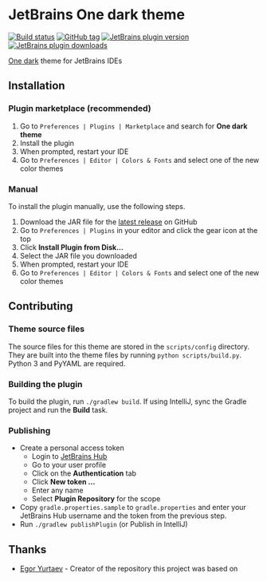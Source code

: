 # JetBrains One dark theme

[![Build status][1]][2]
[![GitHub tag][3]][4]
[![JetBrains plugin version][5]][6]
[![JetBrains plugin downloads][7]][8]

[One dark](https://github.com/atom/one-dark-syntax) theme for JetBrains IDEs

## Installation

### Plugin marketplace **(recommended)**

1. Go to `Preferences | Plugins | Marketplace` and search for **One dark theme**
1. Install the plugin
1. When prompted, restart your IDE
1. Go to `Preferences | Editor | Colors & Fonts` and select one of the new color themes

### Manual

To install the plugin manually, use the following steps.

1. Download the JAR file for the [latest release][4] on GitHub
1. Go to `Preferences | Plugins` in your editor and click the gear icon at the top
1. Click **Install Plugin from Disk...**
1. Select the JAR file you downloaded
1. When prompted, restart your IDE
1. Go to `Preferences | Editor | Colors & Fonts` and select one of the new color themes

## Contributing

### Theme source files

The source files for this theme are stored in the `scripts/config` directory. They are built into the theme files by running `python scripts/build.py`. Python 3 and PyYAML are required.

### Building the plugin

To build the plugin, run `./gradlew build`. If using IntelliJ, sync the Gradle project and run the **Build** task.

### Publishing

- Create a personal access token
  - Login to [JetBrains Hub](https://hub.jetbrains.com)
  - Go to your user profile
  - Click on the **Authentication** tab
  - Click **New token ...**
  - Enter any name
  - Select **Plugin Repository** for the scope
- Copy `gradle.properties.sample` to `gradle.properties` and enter your JetBrains Hub username and the token from the previous step.
- Run `./gradlew publishPlugin` (or Publish in IntelliJ)

## Thanks

- [Egor Yurtaev](https://github.com/yurtaev) - Creator of the repository this project was based on

[1]: https://img.shields.io/travis/com/markypython/jetbrains-one-dark-theme.svg
[2]: https://travis-ci.com/markypython/jetbrains-one-dark-theme "Build status"
[3]: https://img.shields.io/github/tag/markypython/jetbrains-one-dark-theme.svg
[4]: https://github.com/markypython/jetbrains-one-dark-theme/releases/latest "Latest release"
[5]: https://img.shields.io/jetbrains/plugin/v/11938-one-dark-theme.svg
[6]: https://plugins.jetbrains.com/plugin/11938-one-dark-theme "Plugin homepage"
[7]: https://img.shields.io/jetbrains/plugin/d/11938-one-dark-theme.svg
[8]: https://plugins.jetbrains.com/dashboard/statistics/downloads?pluginId=11938 "Plugin downloads"
